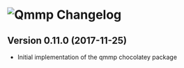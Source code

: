 # ![Qmmp Changelog](https://img.shields.io/badge/Qmmp-Package%20Changelog-blue.svg?style=for-the-badge)

## Version 0.11.0 (2017-11-25)
- Initial implementation of the qmmp chocolatey package
